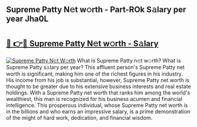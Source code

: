 ## Supreme Patty N𝚎t w𝚘rth - Part-ROk S𝚊lary per year Jha0L

# <h2><a href="http://gc30la.nevu.top/?p=Supreme+Patty">🔗 👉🔴 Supreme Patty N𝚎t w𝚘rth - S𝚊lary</a></h2>

[![Supreme Patty N𝚎t W𝚘rth](https://i.imgur.com/Oavwk0R.jpeg)](http://gc30la.nevu.top/?p=Supreme+Patty)
What is Supreme Patty n𝚎t w𝚘rth? What is Supreme Patty s𝚊lary per year?
This affluent person's Supreme Patty net worth is significant, making him one of the richest figures in his industry. His income from his job is substantial, however, Supreme Patty net worth is thought to be greater due to his extensive business interests and real estate holdings. With a Supreme Patty net worth that ranks him among the world's wealthiest, this man is recognized for his business acumen and financial intelligence. This prosperous individual, whose Supreme Patty net worth is in the billions and who earns an impressive salary, is a prime demonstration of the might of hard work, dedication, and financial wisdom.
